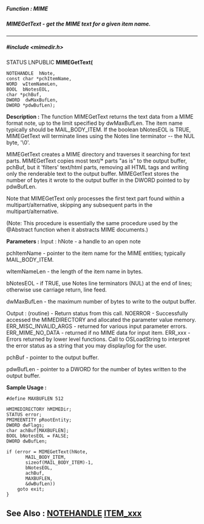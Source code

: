##### Function : MIME
##### MIMEGetText - get the MIME text for a given item name.
---
##### #include <mimedir.h>
STATUS LNPUBLIC **MIMEGetText(**

	NOTEHANDLE  hNote,
	const char *pchItemName,
	WORD  wItemNameLen,
	BOOL  bNotesEOL,
	char *pchBuf,
	DWORD  dwMaxBufLen,
	DWORD *pdwBufLen);
**Description :**
The function MIMEGetText returns the text data from a MIME format note, up to 
the limit specified by dwMaxBufLen.  The item name typically should be 
MAIL_BODY_ITEM.  If the boolean bNotesEOL is TRUE, MIMEGetText will terminate 
lines using the Notes line terminator -- the NUL byte, '\0'.

MIMEGetText creates a MIME directory and traverses it searching for text 
parts.  MIMEGetText copies most text/* parts "as is" to the output buffer, 
pchBuf, but it 'filters' text/html parts, removing all HTML tags and writing 
only the renderable text to the output buffer.  MIMEGetText stores the number 
of bytes it wrote to the output buffer in the DWORD pointed to by pdwBufLen.

Note that MIMEGetText only processes the first text part found within a 
multipart/alternative, skipping any subsequent parts in the 
multipart/alternative.

(Note:  This procedure is essentially the same procedure used by the @Abstract 
function when it abstracts MIME documents.)

**Parameters :**
Input :
hNote  -  a handle to an open note

pchItemName  -  pointer to the item name for the MIME entities; typically MAIL_BODY_ITEM.

wItemNameLen  -  the length of the item name in bytes.

bNotesEOL  -  if TRUE, use Notes line terminators (NUL) at the end of lines; otherwise use carriage return, line feed.

dwMaxBufLen  -  the maximum number of bytes to write to the output buffer.

Output :
(routine)  -  Return status from this call.
	NOERROR - Successfully accessed the MIMEDIRECTORY and allocated the parameter value memory.
	ERR_MISC_INVALID_ARGS - returned for various input parameter errors.
	ERR_MIME_NO_DATA - returned if no MIME data for input item.
	ERR_xxx - Errors returned by lower level functions.  Call to OSLoadString to interpret the error status as a string that you may display/log for the user.



pchBuf  -  pointer to the output buffer.

pdwBufLen  -  pointer to a DWORD for the number of bytes written to the output buffer.

**Sample Usage :**
```
#define MAXBUFLEN 512

HMIMEDIRECTORY hMIMEDir;
STATUS error;
PMIMEENTITY pRootEntity;
DWORD dwFlags;
char achBuf[MAXBUFLEN];
BOOL bNotesEOL = FALSE;
DWORD dwBufLen;

if (error = MIMEGetText(hNote,
	   MAIL_BODY_ITEM,
	   sizeof(MAIL_BODY_ITEM)-1,
	   bNotesEOL,
	   achBuf,
	   MAXBUFLEN,
	   &dwBufLen))
	goto exit;
}

```
**See Also :**
[NOTEHANDLE](D:/md_files/NOTEHANDLE.md)
[ITEM_xxx](D:/md_files/ITEM_xxx.md)
---
